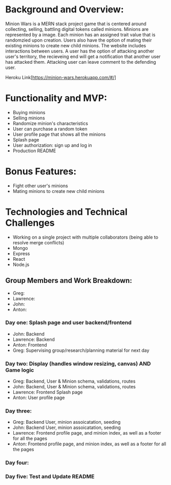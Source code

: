 # Background and Overview:
Minion Wars is a MERN stack project game that is centered around collecting, selling, battling digital tokens called minions. Minions are represented by a image. Each minion has an assigned trait value that is randomzied upon creation. Users also have the option of mating their existing minions to create new child minions. The website includes interactions between users. A user has the option of attacking another user's territory, the recieveing end will get a notification that another user has attacked them. Attacking user can leave comment to the defending user.  

Heroku Link[https://minion-wars.herokuapp.com/#/]

# Functionality and MVP:
* Buying minions
* Selling minions
* Randomize minion's characteristics
* User can purchase a random token
* User profile page that shows all the minions
* Splash page
* User authorization: sign up and log in
* Production README

# Bonus Features:
* Fight other user's minions
* Mating minions to create new child minions

# Technologies and Technical Challenges 
* Working on a single project with multiple collaborators (being able to resolve merge conflicts)
* Mongo
* Express
* React
* Node.js

## Group Members and Work Breakdown:
* Greg: 
* Lawrence:
* John:
* Anton:

### Day one: Splash page and user backend/frontend
* John: Backend 
* Lawrence: Backend
* Anton: Frontend 
* Greg: Supervising group/research/planning material for next day 

### Day two: Display (handles window resizing, canvas) AND Game logic
* Greg: Backend, User & Minion schema, validations, routes
* John: Backend, User & Minion schema, validations, routes
* Lawrence: Frontend Splash page
* Anton: User profile page

### Day three: 
* Greg: Backend User, minion assoicatation, seeding 
* John: Backend User, minion assoicatation, seeding
* Lawrence: Frontend profile page, and minion index, as well as a footer for all the pages
* Anton: Frontend profile page, and minion index, as well as a footer for all the pages

### Day four: 
<!-- * Greg: sprite animation/engine
* John: display/css/adding sprite platforms
* Lawrence: sprite animation/engine
* Anton: display/CSS/adding sprite platforms -->

### Day five: Test and Update README
<!-- * Greg: stress test game
* Lawrence: refactoring CSS
* Anton: stress test game
* John: refactoring CSS -->
